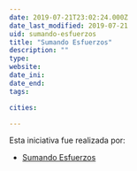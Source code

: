 ```yaml
---
date: 2019-07-21T23:02:24.000Z
date_last_modified: 2019-07-21
uid: sumando-esfuerzos
title: "Sumando Esfuerzos"
description: ""
type: 
website: 
date_ini: 
date_end: 
tags:

cities: 

---
```


Esta iniciativa fue realizada por:

- [Sumando Esfuerzos](/i/sumando-esfuerzos.html)
